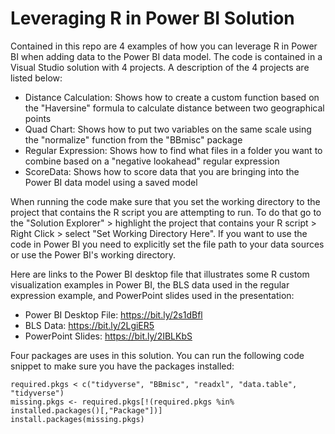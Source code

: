 # Leveraging R in Power BI Solution

Contained in this repo are 4 examples of how you can leverage R in Power BI when adding data to the Power BI data model. The code is contained in a Visual Studio solution with 4 projects. A description of the 4 projects are listed below:

* Distance Calculation:  Shows how to create a custom function based on the "Haversine" formula to calculate distance between two geographical points
* Quad Chart:  Shows how to put two variables on the same scale using the "normalize" function from the "BBmisc" package
* Regular Expression:  Shows how to find what files in a folder you want to combine based on a "negative lookahead" regular expression 
* ScoreData:  Shows how to score data that you are bringing into the Power BI data model using a saved model

When running the code make sure that you set the working directory to the project that contains the R script you are attempting to run. To do that go to the "Solution Explorer" > highlight the project that contains your R script > Right Click > select "Set Working Directory Here". If you want to use the code in Power BI you need to explicitly set the file path to your data sources or use the Power BI's working directory.

Here are links to the Power BI desktop file that illustrates some R custom visualization examples in Power BI, the BLS data used in the regular expression example, and PowerPoint slides used in the presentation:

* Power BI Desktop File:  https://bit.ly/2s1dBfl
* BLS Data:  https://bit.ly/2LgiER5
* PowerPoint Slides:  https://bit.ly/2IBLKbS

Four packages are uses in this solution. You can run the following code snippet to make sure you have the packages installed:

```{r}
required.pkgs < c("tidyverse", "BBmisc", "readxl", "data.table", "tidyverse")
missing.pkgs <- required.pkgs[!(required.pkgs %in% installed.packages()[,"Package"])]
install.packages(missing.pkgs)
```
